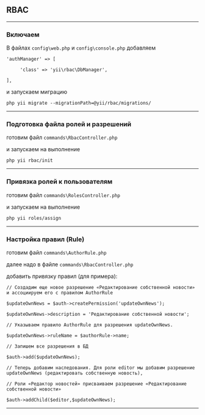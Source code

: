 ## **RBAC**

---

### Включаем

В файлах `config\web.php` и `config\console.php` добавляем

`'authManager' => [`

`     'class' => 'yii\rbac\DbManager',`

`],`

и запускаем миграцию

`php yii migrate --migrationPath=@yii/rbac/migrations/`

---

### Подготовка файла ролей и разрешений

готовим файл `commands\RbacController.php`

и запускаем на выполнение

`php yii rbac/init`

---

### Привязка ролей к пользователям

готовим файл `commands\RolesController.php`

и запускаем на выполнение

`php yii roles/assign`

---

### Настройка правил \(Rule\)

готовим файл `commands\AuthorRule.php`

далее надо в файле `commands\RbacController.php`

добавить привязку правил \(для примера\):

`// Создадим еще новое разрешение «Редактирование собственной новости» и ассоциируем его с правилом AuthorRule`

`$updateOwnNews = $auth->createPermission('updateOwnNews');`

`$updateOwnNews->description = 'Редактирование собственной новости';`

`// Указываем правило AuthorRule для разрешения updateOwnNews.`

`$updateOwnNews->ruleName = $authorRule->name;`

`// Запишем все разрешения в БД`

`$auth->add($updateOwnNews);`

`// Теперь добавим наследования. Для роли editor мы добавим разрешение updateOwnNews (редактировать собственную новость),`

`// Роли «Редактор новостей» присваиваем разрешение «Редактирование собственной новости»`

`$auth->addChild($editor,$updateOwnNews);`

---

